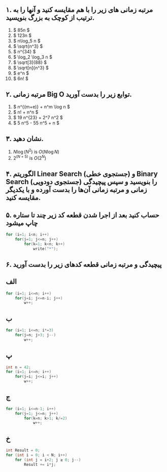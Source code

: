 ## ۱. مرتبه زمانی های زیر را با هم مقایسه کنید و آنها را به ترتیب از کوچک به بزرگ بنویسید.

1. $ 85n $
2. $ 123n $
3. $ n\log_5 n $
4. $ \sqrt{n^3} $
5. $ n^{34} $
6. $ \log_2 \log_3 n $
7. $ \sqrt[3]{88} $
8. $ \sqrt[n]{n^3} $
9. $ e^n $
10. $ 6n! $

## ۲. مرتبه زمانی Big O توابع زیر را بدست آورید.

1. $ n^{(m+e)} + n^m \log n $
2. $ n! + n^n $
3. $ 19 n^{23} + 2^7 n^2 $
4. $ 5 n^5 - 55 n^5 + n $

## ۳. نشان دهید.

1. $N \log(N^2) \text{ is } O(N \log N)$
2. $2^{(N + 5)}$ is $O(2^N)$

## ۴. الگوریتم Linear Search (جستجوی خطی) و Binary Search (جستجوی دودویی) را بنویسید و سپس پیچیدگی زمانی و مرتبه زمانی آن‌ها را بدست آورده و با یکدیگر مقایسه کنید.

## ۵. حساب کنید بعد از اجرا شدن قطعه کد زیر چند تا ستاره چاپ میشود

```c
for (i=1; i<n; i++)
    for(j=1; j<=n; j++)
        for(k=1; k<n; k++)
            write("*");
```


## ۶. پیچیدگی و مرتبه زمانی قطعه کدهای زیر را بدست آورید

## الف
```c
for (i=1; i<=n; i++)
    for(j=i; j<=n-i; j++)
        w++;
```


## ب

```c
for (i=1; i<=n; i*=3)
    for(j=n; j>3; j--)
        w++;
```



## پ

```c
int n = 42;
for (i=1; i<=n; i++)
    for(j=i; j<=i; j++)
        w++;
```


## ج

```c
for (i=1; i<=n-1; i++)
    for(j=1; j<=n; j++)
        for(k=n; k>1; k/=2)
            w++;
```


## خ
```c
int Result = 0;
for (int i = 0; i < N; i++)
    for (int j = i+2; j ≥ 0; j--)
        Result += i*j;
```
